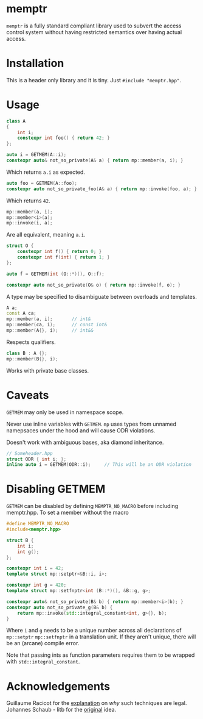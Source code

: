 # memptr

`memptr` is a fully standard compliant library used to subvert the access control system without having restricted semantics over having actual access.

# Installation

This is a header only library and it is tiny. Just `#include "memptr.hpp"`.

# Usage

````c++
class A
{
    int i;
    constexpr int foo() { return 42; }
};

auto i = GETMEM(A::i);
constexpr auto& not_so_private(A& a) { return mp::member(a, i); }
````

Which returns `a.i` as expected.

````c++
auto foo = GETMEM(A::foo);
constexpr auto not_so_private_foo(A& a) { return mp::invoke(foo, a); }
````

Which returns `42`.

````c++
mp::member(a, i);
mp::member<i>(a);
mp::invoke(i, a);
````

Are all equivalent, meaning `a.i`.

````c++
struct O {
    constexpr int f() { return 0; }
    constexpr int f(int) { return 1; }
};

auto f = GETMEM(int (O::*)(), O::f);

constexpr auto not_so_private(O& o) { return mp::invoke(f, o); }
````

A type may be specified to disambiguate between overloads and templates.


````c++
A a;
const A ca;
mp::member(a, i);       // int&
mp::member(ca, i);      // const int&
mp::member(A{}, i);     // int&&
````

Respects qualifiers.

````c++
class B : A {};
mp::member(B{}, i);
````

Works with private base classes.

# Caveats

`GETMEM` may only be used in namespace scope.

Never use inline variables with `GETMEM`. `mp` uses types from unnamed namepsaces
under the hood and will cause ODR violations.

Doesn't work with ambiguous bases, aka diamond inheritance.

````c++
// Someheader.hpp
struct ODR { int i; };
inline auto i = GETMEM(ODR::i);     // This will be an ODR violation
````

# Disabling GETMEM

`GETMEM` can be disabled by defining `MEMPTR_NO_MACRO` before including memptr.hpp.
To set a member without the macro

````c++
#define MEMPTR_NO_MACRO
#include<memptr.hpp>

struct B {
    int i;
    int g();
};

constexpr int i = 42;
template struct mp::setptr<&B::i, i>;

constexpr int g = 420;
template struct mp::setfnptr<int (B::*)(), &B::g, g>;

constexpr auto& not_so_private(B& b) { return mp::member<i>(b); }
constexpr auto not_so_private_g(B& b) {
    return mp::invoke(std::integral_constant<int, g>{}, b);
}
````

Where `i` and `g` needs to be a unique number across all declarations of `mp::setptr`
`mp::setfnptr` in a translation unit. If they aren't unique, there will be an
(arcane) compile error.

Note that passing ints as function parameters requires them to be wrapped with
 `std::integral_constant`.

# Acknowledgements
Guillaume Racicot for the [explanation](https://stackoverflow.com/questions/54909496/access-control-in-template-parameters) on _why_ such techniques are legal.  
Johannes Schaub - litb for the [original](http://bloglitb.blogspot.com/2010/07/access-to-private-members-thats-easy.html) idea.
